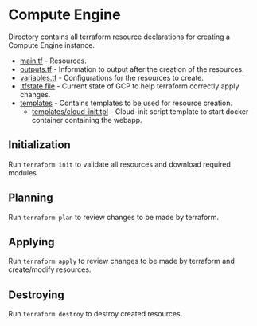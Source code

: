 # Compute Engine

Directory contains all terraform resource declarations for creating a Compute Engine instance.

- [main.tf](./main.tf) - Resources.
- [outputs.tf](./outputs.tf) - Information to output after the creation of the resources.
- [variables.tf](./variables.tf) - Configurations for the resources to create.
- [.tfstate file](./terraform.tfstate) - Current state of GCP to help terraform correctly apply changes.
- [templates](./templates/) - Contains templates to be used for resource creation.
  - [templates/cloud-init.tpl](./templates/cloud-init.tpl) - Cloud-init script template to start docker container containing the webapp.

## Initialization

Run `terraform init` to validate all resources and download required modules.

## Planning

Run `terraform plan` to review changes to be made by terraform.

## Applying

Run `terraform apply` to review changes to be made by terraform and create/modify resources.

## Destroying

Run `terraform destroy` to destroy created resources.
